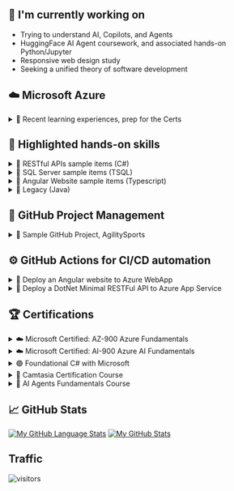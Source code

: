 ## 🔭 I'm currently working on
  - Trying to understand AI, Copilots, and Agents
  - HuggingFace AI Agent coursework, and associated hands-on Python/Jupyter
  - Responsive web design study
  - Seeking a unified theory of software development
  
## ☁️ **Microsoft Azure**

<details>
  <summary>📁 Recent learning experiences, prep for the Certs</summary>

  - Azure SQL and MySQL database setup and migration
  - Website and RESTful API hosting with Domain record management
  - Azure Functions as a lightweight serverless API alternative
  - Automated all my deployment pipelines
  - Azure SQL database tracing and auditing techniques
  - Azure Entra Id Managed Identity service accounts for database access
  - Azure Data Factory data transfer between cloud and on-prem SQL Server
  - Explore the Azure AI Services and complete the Microsoft Learn examples
  - Set up Budget alerts

</details>

## 🔨 **Highlighted hands-on skills**

<details>
  <summary>📁 RESTful APIs sample items (C#)</summary>

  - Implement CRUD API endpoints for NFL screens: [Here](https://github.com/smagara/AgilitySports_api/issues/31)
  - Refactor a cluttered program.cs in a DotNet Minimal API: [Here](https://github.com/smagara/AgilitySports_api/issues/24)
  - Support sparse updates via PUT (soon to be PATCH): [Here](https://github.com/smagara/AgilitySports_api/issues/20)
</details>

<details>
  <summary>📁 SQL Server sample items (TSQL)</summary>

  - Add Temporal table auditing: [Here](https://github.com/smagara/AgilitySports_data/issues/4)
  - Modify an existing table to add a Primary key: [Here](https://github.com/smagara/AgilitySports_data/issues/7)
  - Fix a permissions bug: [Here](https://github.com/smagara/AgilitySports_data/issues/10)
</details>

<details>
  <summary>📁 Angular Website sample items (Typescript)</summary>

  - Implement CRUD for NBA grid: [Here](https://github.com/smagara/AgilitySports_web/issues/50)
  - Trim all NHL text fields before storing: [Here](https://github.com/smagara/AgilitySports_web/issues/61)
  - Fix a "Loading" message bug: [Here](https://github.com/smagara/AgilitySports_web/issues/43)
</details>

<details>
  <summary>📁 Legacy (Java)</summary>

  - Dust off a traffic simulator sample exercise: [Here](https://github.com/smagara/TraffSym-Java)
</details>

## 📝 **GitHub Project Management**

<details>
  <summary>📁 Sample GitHub Project, AgilitySports</summary>

  - **Description**: [Here](https://github.com/smagara/AgilitySports_web/blob/main/README.md)
  - **Kanban View**: [Here](https://github.com/users/smagara/projects/3/views/1)
  - **Issues by Label**: [Here](https://github.com/users/smagara/projects/3/insights/3?xAxis%5BdataSource%5D%5Bcolumn%5D=112551931&xAxis%5BgroupBy%5D=&yAxis%5Baggregate%5D%5Boperation%5D=count&yAxis%5Baggregate%5D%5Bcolumns%5D=)
  - **Burn Up**: [Here](https://github.com/users/smagara/projects/3/insights?period=3M)
  - **Project Announcements**: [Here](https://github.com/smagara/AgilitySports_web/discussions)
  - **GitHub Templates**: to standardize the format and content of Issues, Bugs, Pull Requests [Here](https://github.com/smagara/.github)
</details>

## ⚙️ **GitHub Actions** for CI/CD automation

<details>
  <summary>📁 Deploy an Angular website to Azure WebApp</summary>

  - **GitHub CI/CD script**: [YAML](https://github.com/smagara/AgilitySports_web/blob/main/.github/workflows/deployAgilitySports.js.yml)
  - **Trigger**: Successful merge to Main branch
  - **Repository**: [AgilitySports_Web](https://github.com/smagara/AgilitySports_web)
  - **Template Used**: Custom. 
    - The Node.js standard template was too slow and produced 24,000 files. 
    - Instead, call the Angular CLI to build minimal artifacts.
  - **History**: [GitHub Deployments](https://github.com/smagara/AgilitySports_web/deployments)
</details>

<details>
  <summary>📁 Deploy a DotNet Minimal RESTFul API to Azure App Service</summary>

  - **GitHub CI/CD script**: [YAML](https://github.com/smagara/AgilitySports_api/blob/main/.github/workflows/azure-webapps-dotnet-core.yml)
  - **Trigger**: Successful merge to Main branch
  - **Repository**: [AgilitySports_api](https://github.com/smagara/AgilitySports_api)
  - **Template Used**: .NET Core. Deploy to an Azure App Service.
  - **History**: [GitHub Deployments](https://github.com/smagara/AgilitySports_api/deployments)
</details>


## 🏆 Certifications

<details>
  <summary>☁️ Microsoft Certified: AZ-900 Azure Fundamentals</summary>
  
  - **Issued by**: Microsoft
  - **Issued on**: June 2025
  - **Expiration**: February 2024
  - **Credential ID**: 2E09465283EF31F9
  - **Certification number**: F9EDQ8-44929D
  - **Verification**: [Microsoft link](https://learn.microsoft.com/api/credentials/share/en-us/SteveMagara-2124/2E09465283EF31F9?sharingId=F7F4615831928D3)
</details>

<details>
  <summary>☁️ Microsoft Certified: AI-900 Azure AI Fundamentals</summary>

  - **Issued by**: Microsoft
  - **Issued on**: January 2025
  - **Expiration**: February 2027
  - **Credential ID**: 900F805D0277A43A
  - **Certification number**: 571A95-4A164U
- **Verfication**: [Microsoft link](https://learn.microsoft.com/api/credentials/share/en-us/SteveMagara-2124/900F805D0277A43A?sharingId=F7F4615831928D3)
</details>

<details>
  <summary>🟣 Foundational C# with Microsoft</summary>

  - **Issued by**: freeCodeCamp
  - **Issued on**: April 2024
  - **Verification**: [On freeCodeCamp.org](https://www.freecodecamp.org/certification/fcc44d75b70-dbbe-432d-bc93-0d977182a6cb/foundational-c-sharp-with-microsoft)
</details>

<details>
  <summary>🎥 Camtasia Certification Course</summary>

  - **Description**: Video editing software
  - **Issued by**: TechSmith
  - **Issued on**: February 2025
  - **Expiration**: February 2027
  - **Credential ID**: nq3mjkofp3j3
  - **Verification**: [On SkillJar](https://verify.skilljar.com/c/nq3mjkofp3j3)
</details>

<details>
  <summary>🤗 AI Agents Fundamentals Course</summary>

  - **Description**: 
    - AI Agents have the ability to Think, through LLMs, then Act through Tools that can interact with the environment, and Observe the result.
    - This Think→Act→Observe workflow allows them to "do things".
    - Typically they are built in a Jupyter notebook with Python code.
  - **Issued by**: Hugging Face
  - **Issued on**: February 2025
  - **Expiration**: February 2027
  - **Credential ID**: tigerstride
  - **Verification**: [On HuggingFace.co](https://huggingface.co/datasets/agents-course/certificates/resolve/main/certificates/tigerstride/2025-02-21.png)
</details>

## 📈 GitHub Stats
[![My GitHub Language Stats](https://github-readme-stats.vercel.app/api/top-langs/?username=smagara&langs_count=4&theme=tokyonight)]()
[![My GitHub Stats](https://github-readme-stats.vercel.app/api/?username=smagara&count_private=true&theme=tokyonight&showicons=true)]()

## Traffic
![visitors](https://visitor-badge.laobi.icu/badge?page_id=smagara.visitor-badge)
